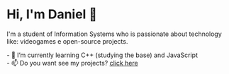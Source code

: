 <h1>Hi, I'm Daniel 👋</h1>

<p>I'm a student of Information Systems who is passionate about technology like: videogames e open-source projects.</p>
- 🌱 I’m currently learning C++ (studying the base) and JavaScript <br>
- 📫 Do you want see my projects? <a href="https://danielabrante.github.io/" target="_blank">click here</a> 
